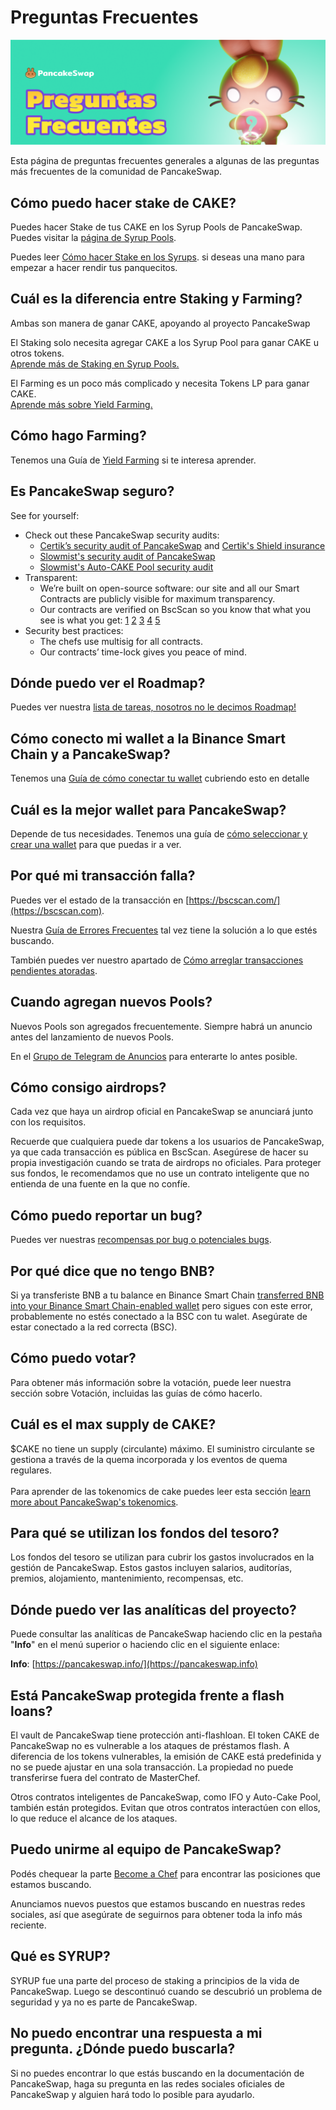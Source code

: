 # Preguntas Frecuentes

![](<../.gitbook/assets/Preguntas Frecuentes.png>)

Esta página de preguntas frecuentes generales a algunas de las preguntas más frecuentes de la comunidad de PancakeSwap.

## Cómo puedo hacer stake de CAKE?

Puedes hacer Stake de tus CAKE en los Syrup Pools de PancakeSwap. Puedes visitar la [página de Syrup Pools](https://pancakeswap.finance/pools).

Puedes leer [Cómo hacer Stake en los Syrups](https://docs.pancakeswap.finance/products/syrup-pool/syrup-pool-guide). si deseas una mano para empezar a hacer rendir tus panquecitos.

## Cuál es la diferencia entre Staking y Farming?

Ambas son manera de ganar CAKE, apoyando al proyecto PancakeSwap

El Staking solo necesita agregar CAKE a los Syrup Pool para ganar CAKE u otros tokens.\
[Aprende más de Staking en Syrup Pools.](https://docs.pancakeswap.finance/products/syrup-pool)

El Farming es un poco más complicado y necesita Tokens LP para ganar CAKE.\
[Aprende más sobre Yield Farming.](https://docs.pancakeswap.finance/products/yield-farming)

## Cómo hago Farming?

Tenemos una Guía de [Yield Farming](https://docs.pancakeswap.finance/products/yield-farming/how-to-use-farms) si te interesa aprender.

## Es PancakeSwap seguro?

See for yourself:

* Check out these PancakeSwap security audits:&#x20;
  * [Certik’s security audit of PancakeSwap](https://www.certik.org/projects/pancakeswap) and [Certik's Shield insurance](https://shield.certik.foundation)
  * [Slowmist's security audit of PancakeSwap](https://github.com/slowmist/Knowledge-Base/blob/master/open-report/Smart%20Contract%20Security%20Audit%20Report%20%20-%20PancakeSwap.pdf)
  * [Slowmist's Auto-CAKE Pool security audit](https://github.com/slowmist/Knowledge-Base/blob/master/open-report/Smart%20Contract%20Security%20Audit%20Report%20-%20CakeVault.pdf)
* Transparent:
  * We’re built on open-source software: our site and all our Smart Contracts are publicly visible for maximum transparency.&#x20;
  * Our contracts are verified on BscScan so you know that what you see is what you get: [1](https://bscscan.com/address/0x10ED43C718714eb63d5aA57B78B54704E256024E) [2](https://bscscan.com/address/0x73feaa1ee314f8c655e354234017be2193c9e24e#code) [3](https://bscscan.com/address/0xbcfccbde45ce874adcb698cc183debcf17952812) [4](https://bscscan.com/address/0x1b96b92314c44b159149f7e0303511fb2fc4774f#code) [5](https://bscscan.com/address/0x92E8CeB7eAeD69fB6E4d9dA43F605D2610214E68)&#x20;
* Security best practices:
  * The chefs use multisig for all contracts.
  * Our contracts’ time-lock gives you peace of mind.

## Dónde puedo ver el Roadmap?

Puedes ver nuestra [lista de tareas, nosotros no le decimos Roadmap!](https://docs.pancakeswap.finance/roadmap)

## Cómo conecto mi wallet a la Binance Smart Chain y a PancakeSwap?

Tenemos una [Guía de cómo conectar tu wallet](https://docs.pancakeswap.finance/get-started/connection-guide) cubriendo esto en detalle

## Cuál es la mejor wallet para PancakeSwap?

Depende de tus necesidades. Tenemos una guía de [cómo seleccionar y crear una wallet](https://docs.pancakeswap.finance/get-started/wallet-guide) para que puedas ir a ver.

## Por qué mi transacción falla?

Puedes ver el estado de la transacción en [https://bscscan.com/](https://bscscan.com).

Nuestra [Guía de Errores Frecuentes](https://docs.pancakeswap.finance/help/troubleshooting)  tal vez tiene la solución a lo que estés buscando.

También puedes ver nuestro apartado de [Cómo arreglar transacciones pendientes atoradas](https://docs.pancakeswap.finance/help/unsticking-a-transaction-stuck-as-pending-with-metamask).

## Cuando agregan nuevos Pools?

Nuevos Pools son agregados frecuentemente. Siempre habrá un anuncio antes del lanzamiento de nuevos Pools.

En el  [Grupo de Telegram de Anuncios](https://t.me/PancakeSwapAnuncios) para enterarte lo antes posible.

## Cómo consigo airdrops?

Cada vez que haya un airdrop oficial en PancakeSwap se anunciará junto con los requisitos.

Recuerde que cualquiera puede dar tokens a los usuarios de PancakeSwap, ya que cada transacción es pública en BscScan. Asegúrese de hacer su propia investigación cuando se trata de airdrops no oficiales. Para proteger sus fondos, le recomendamos que no use un contrato inteligente que no entienda de una fuente en la que no confíe.

## Cómo puedo reportar un bug?

Puedes ver nuestras [recompensas por bug o potenciales bugs](https://docs.pancakeswap.finance/code/bug-bounty).

## Por qué dice que no tengo BNB?

Si ya transferiste BNB a tu balance en Binance Smart Chain [transferred BNB into your Binance Smart Chain-enabled wallet](https://docs.pancakeswap.finance/get-started/bep20-guide) pero sigues con este error, probablemente no estés conectado a la BSC con tu walet. Asegúrate de estar conectado a la red correcta (BSC).

## Cómo puedo votar?

Para obtener más información sobre la votación, puede leer nuestra sección sobre Votación, incluidas las guías de cómo hacerlo.

## Cuál es el max supply de CAKE?

$CAKE no tiene un supply (circulante) máximo. El suministro circulante se gestiona a través de la quema incorporada y los eventos de quema regulares.\
\
Para aprender de las tokenomics de cake puedes leer esta sección [learn more about PancakeSwap's tokenomics](https://docs.pancakeswap.finance/tokenomics/cake).

## Para qué se utilizan los fondos del tesoro?

Los fondos del tesoro se utilizan para cubrir los gastos involucrados en la gestión de PancakeSwap. Estos gastos incluyen salarios, auditorías, premios, alojamiento, mantenimiento, recompensas, etc.

## Dónde puedo ver las analíticas del proyecto?

Puede consultar las analíticas de PancakeSwap haciendo clic en la pestaña "**Info**" en el menú superior o haciendo clic en el siguiente enlace:

&#x20;**Info**: [https://pancakeswap.info/](https://pancakeswap.info)

## Está PancakeSwap protegida frente a flash loans?

El vault de PancakeSwap tiene protección anti-flashloan. El token CAKE de PancakeSwap no es vulnerable a los ataques de préstamos flash. A diferencia de los tokens vulnerables, la emisión de CAKE está predefinida y no se puede ajustar en una sola transacción. La propiedad no puede transferirse fuera del contrato de MasterChef.

Otros contratos inteligentes de PancakeSwap, como IFO y Auto-Cake Pool, también están protegidos. Evitan que otros contratos interactúen con ellos, lo que reduce el alcance de los ataques.

## Puedo unirme al equipo de PancakeSwap?

Podés chequear la parte [Become a Chef](https://docs.pancakeswap.finance/hiring/become-a-chef) para encontrar las posiciones que estamos buscando.&#x20;

Anunciamos nuevos puestos que estamos buscando en nuestras redes sociales, así que asegúrate de seguirnos para obtener toda la info más reciente.

## Qué es SYRUP?

SYRUP fue una parte del proceso de staking a principios de la vida de PancakeSwap. Luego se descontinuó cuando se descubrió un problema de seguridad y ya no es parte de PancakeSwap.

## No puedo encontrar una respuesta a mi pregunta. ¿Dónde puedo buscarla?

Si no puedes encontrar lo que estás buscando en la documentación de PancakeSwap, haga su pregunta en las redes sociales oficiales de PancakeSwap y alguien hará todo lo posible para ayudarlo.

